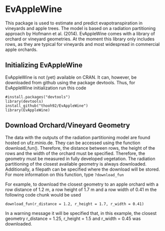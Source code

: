 # EvAppleWine
This package is used to estimate and predict evapotranspiration in vineyards and apple trees. The model is based on a radiation partitioning approach by 
Hofmann et al. (2014). EvAppleWine comes with a library of orchard or vineyard geometries.
At the moment this library only includes rows, as they are typical for vineyards and most widespread in commercial apple orchards.

## Initializing EvAppleWine
EvAppleWine is not (yet) available on CRAN. It can, however, be downloaded from github using the package devtools. Thus, for EvAppleWine initialization run this code
```
#install.packages("devtools")
library(devtools)
install_github("thooh92/EvAppleWine")
library(EvAppleWine)
```

## Download Orchard/Vineyard Geometry
The data with the outputs of the radiation partitioning model are found hosted on ufz.minio.de. They can be accessed using the 
function download_fun(). Therefore, the distance between rows, the height of the rows and the width of the orchard must be specified. Therefore, the 
geometry must be measured in fully developed vegetation. The radiation partitioning of the closest available geometry is always downloaded.
Additionally, a filepath can be specified where the download will be stored. For more information on this function, type `?download_fun`

For example, to download the closest geometry to an apple orchard with a row distance of 1.2 m, a row height of 1.7 m and a row width of 0.41 m the
following code chunk would be used
```
download_fun(r_distance = 1.2, r_height = 1.7, r_width = 0.41)
```

In a warning message it will be specified that, in this example, the closest geometry r_distance = 1.25, r_height = 1.5 and r_width = 0.45 was
downloaded. 
